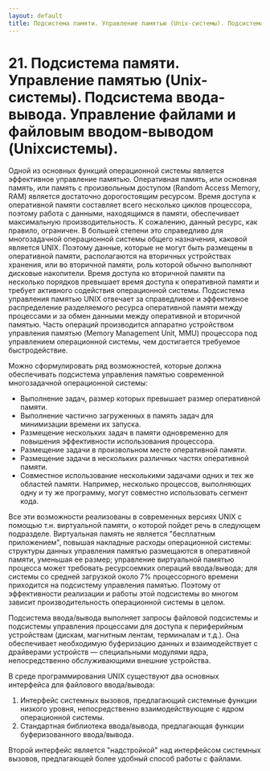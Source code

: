 ```yaml
---
layout: default
title: Подсистема памяти. Управление памятью (Unix-системы). Подсистема ввода-вывода. Управление файлами и файловым вводом-выводом (Unixсистемы).
---
```


# 21. Подсистема памяти. Управление памятью (Unix-системы). Подсистема ввода-вывода. Управление файлами и файловым вводом-выводом (Unixсистемы).

Одной из основных функций операционной системы является эффективное управление памятью. Оперативная память, или основная память, или память с произвольным доступом (Random Access Memory, RAM) является достаточно дорогостоящим ресурсом. Время доступа к оперативной памяти составляет всего несколько циклов процессора, поэтому работа с данными, находящимся в памяти, обеспечивает максимальную производительность. К сожалению, данный ресурс, как правило, ограничен. В большей степени это справедливо для многозадачной операционной системы общего назначения, каковой является UNIX. Поэтому данные, которые не могут быть размещены в оперативной памяти, располагаются на вторичных устройствах хранения, или во вторичной памяти, роль которой обычно выполняют дисковые накопители. Время доступа ко вторичной памяти па несколько порядков превышает время доступа к оперативной памяти и требует активного содействия операционной системы. Подсистема управления памятью UNIX отвечает за справедливое и эффективное распределение разделяемого ресурса оперативной памяти между процессами и за обмен данными между оперативной и вторичной памятью. Часть операций производится аппаратно устройством управления памятью (Memory Management Unit, MMU) процессора под управлением операционной системы, чем достигается требуемое быстродействие.

Можно сформулировать ряд возможностей, которые должна обеспечивать подсистема управления памятью современной многозадачной операционной системы:

* Выполнение задач, размер которых превышает размер оперативной памяти.
* Выполнение частично загруженных в память задач для минимизации времени их запуска.
* Размещение нескольких задач в памяти одновременно для повышения эффективности использования процессора.
* Размещение задачи в произвольном месте оперативной памяти.
* Размещение задачи в нескольких различных частях оперативной памяти.
* Совместное использование несколькими задачами одних и тех же областей памяти. Например, несколько процессов, выполняющих одну и ту же программу, могут совместно использовать сегмент кода.

Все эти возможности реализованы в современных версиях UNIX с помощью т.н. виртуальной памяти, о которой пойдет речь в следующем подразделе. Виртуальная память не является "бесплатным приложением", повышая накладные расходы операционной системы: структуры данных управления памятью размещаются в оперативной памяти, уменьшая ее размер; управление виртуальной памятью процесса может требовать ресурсоемких операций ввода/вывода; для системы со средней загрузкой около 7% процессорного времени приходится на подсистему управления памятью. Поэтому от эффективности реализации и работы этой подсистемы во многом зависит производительность операционной системы в целом.

Подсистема ввода/вывода выполняет запросы файловой подсистемы и подсистемы управления процессами для доступа к периферийным устройствам (дискам, магнитным лентам, терминалам и т.д.). Она обеспечивает необходимую буферизацию данных и взаимодействует с драйверами устройств — специальными модулями ядра, непосредственно обслуживающими внешние устройства.

В среде программирования UNIX существуют два основных интерфейса для файлового ввода/вывода:

1. Интерфейс системных вызовов, предлагающий системные функции низкого уровня, непосредственно взаимодействующие с ядром операционной системы.
2. Стандартная библиотека ввода/вывода, предлагающая функции буферизованного ввода/вывода.

Второй интерфейс является "надстройкой" над интерфейсом системных вызовов, предлагающей более удобный способ работы с файлами.

